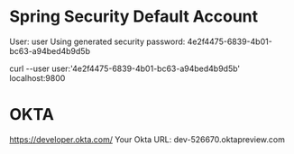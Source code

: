 # Spring Security Default Account
User: user
Using generated security password: 4e2f4475-6839-4b01-bc63-a94bed4b9d5b

curl --user user:'4e2f4475-6839-4b01-bc63-a94bed4b9d5b' localhost:9800

# OKTA
https://developer.okta.com/
Your Okta URL:
dev-526670.oktapreview.com 

